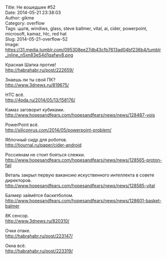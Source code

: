 Title: Не вошедшее #52  
Date: 2014-05-21 23:38:03  
Author: gikme  
Category: overflow  
Tags: цштв, windiws, glass, steve ballmer, vital, ai, cider, powerpoint, microsoft, kamaz, htc, red hat  
Slug: 2014-05-21-overflow-52  
Image: https://31.media.tumblr.com/095308ee27db43cfb7613ad04bf236b4/tumblr_inline_n5xn83eS4d1qafwv8.png

Красная Шапка против!  
<http://habrahabr.ru/post/222659/>

Знаешь ли ты свой ПК?  
<http://www.3dnews.ru/819675/>

HTC всё.  
<http://4pda.ru/2014/05/13/158176/>

Камаз заговорит кубиками.  
<http://www.hopesandfears.com/hopesandfears/news/news/128487-vois>

PowerPoint всё.  
<http://siliconrus.com/2014/05/powerpoint-problem/>

Яблочный сидр для роботов.  
<http://tjournal.ru/paper/cider-android>

Россиянам не стоит бояться слежки.  
<http://www.hopesandfears.com/hopesandfears/news/news/128565-proton-fail>

Веталь закрыл первую вакансию искуственного интеллекта в совете директоров.  
<http://www.hopesandfears.com/hopesandfears/news/news/128585-vital>

Балмер займётся баскетболом.  
<http://www.hopesandfears.com/hopesandfears/news/news/128601-basket-balmer>

8K сенсор.  
<http://www.3dnews.ru/820310/>

Очки отаке.  
<http://habrahabr.ru/post/223147/>

Окна всё.  
<http://habrahabr.ru/post/223319/>

